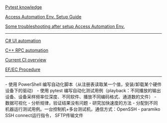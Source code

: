 
[Pytest knowledge](https://confluence.dolby.net/kb/pages/viewpage.action?spaceKey=QAKB&title=Pytest+Basics+Training)

[Access Automation Env. Setup Guide](https://confluence.dolby.net/kb/pages/viewpage.action?spaceKey=CET&title=Dolby+Access+Test+Automation+Overview)

[Some troubleshooting after setup Access Automation Env.](https://confluence.dolby.net/kb/display/CET/Python+Automation+Troubleshooting)

<hr>

[C# UI automation](https://confluence.dolby.net/kb/display/CET/How+to+run+UI+automation+test)

[C++ RPC automation](https://confluence.dolby.net/kb/display/CET/DAX+RPC+Automation+Cases)

[Current CI overview](https://confluence.dolby.net/kb/display/CET/DAX3+CI+Automation+Overview)

[EF/EC Procedure](https://ci.dolby.net/commander/link/procedureDetails/projects/CE_PC_DAX3/procedures/dut_test?objectId=procedure-eb7a5892-7517-f18f-9040-005056b700b4&filterName1=procedurePageSearchCE_PC_DAX3&filterDepth=2)

<hr>
- 使用 PowerShell 编写自动化脚本（从注册表读取某一个值，安装/卸载某个硬件设备下的驱动）
- 使用 pytest 编写自动化测试用例（playback：不同播放的输出设备、设备采样频率位深度、不同软件、播放不同编码格式、通道数的文件）
  - 数据可视化 - 分析规律，验证结果没有问题
  - 研究加快速度的方法 - 分配到不同机器运行测试用例。一台控制机+多台测试机，通信方式：OpenSSH
  - paramiko SSH connect运行指令， SFTP传输文件





